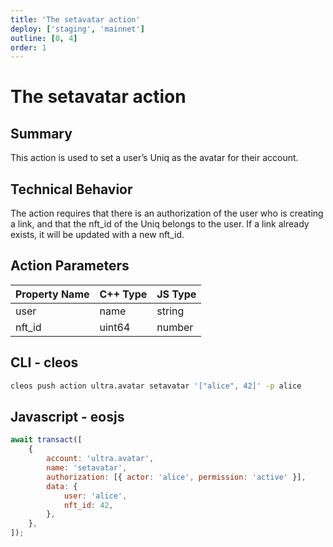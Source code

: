```yaml
---
title: 'The setavatar action'
deploy: ['staging', 'mainnet']
outline: [0, 4]
order: 1
---
```


# The setavatar action

## Summary

This action is used to set a user’s Uniq as the avatar for their account.

## Technical Behavior

The action requires that there is an authorization of the user who is creating a link, and that the nft_id of the Uniq belongs to the user. If a link already exists, it will be updated with a new nft_id.

## Action Parameters

| Property Name | C++ Type | JS Type |
| ------------- | -------- | ------- |
| user          | name     | string  |
| nft_id        | uint64   | number  |

## CLI - cleos

```bash
cleos push action ultra.avatar setavatar '["alice", 42]' -p alice
```

## Javascript - eosjs

```js
await transact([
    {
        account: 'ultra.avatar',
        name: 'setavatar',
        authorization: [{ actor: 'alice', permission: 'active' }],
        data: {
            user: 'alice',
            nft_id: 42,
        },
    },
]);
```
